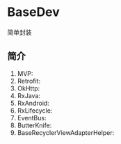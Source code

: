 # BaseDev
简单封装
## 简介
1. MVP:
2. Retrofit:
3. OkHttp:
4. RxJava:
5. RxAndroid:
6. RxLifecycle:
7. EventBus:
8. ButterKnife:
9. BaseRecyclerViewAdapterHelper: